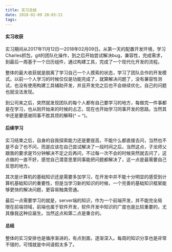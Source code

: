 ```yaml
---
title: 实习总结
date: 2018-02-09 20:03:21
tags:
---
```

#### 实习收获
实习期间从2017年11月12日—2018年02月09日。从第一天的配置开发环境，学习Charles抓包，git的团队化操作，到之后开始尝试解决bug，兼容性，完成需求，到最后一周基于一个日历组件，通过构建工具，完成了一个现代化开发的流程。

整体的最大收获就是脱离了学习自己一个人摸索的状态，学习了团队合作的开发模式。以前一个人学习的时候仅仅是功能完成了，就算解决问题了，没有兼容性测试，也没有使用构建工具辅助开发，并且开发完之后也不会继续优化，自己的问题也就没法发现。

到公司来之后，突然就发现团队的每个人都有自己要学习的地方，每做完一件事都是在学习，也从刚开始来的时候的忐忑，现在也开始学习同事开发的思路。当然其中还是要感谢同事不胜其烦的解释(^ ~ ^)。

#### 后续学习
实习结束之后，自身的自我探索能力还是要提高，不能什么都直接去问，当然也不是不会了也不问，而是应该在自己尝试解决了一段时间之后，当然这点，子龙师父跟我的要求是15分钟解决不定之后再问，不过每一次不会的时候突然就去问了，这点做的一直不好，感觉自己潜意思里同事能把问题都解决了，这一点是最需要自己反思的地方。

其次是计算机的基础知识还是需要多加学习，在开发中并不能十分明显的感受到计算机基础知识的重要性，但是当学习新的知识的时候，一个完善的基础知识框架能够更快的解决问题，更容易触类旁通。

最后一点需要学习的就是，server端的知识，作为一个前端开发，并不能完全局限在前端领域，前端也属于软件开发，软件开发中知识的广度也是比较重要的，尤其像我这种应届生。当然这点和第二点是重合的。

#### 总结
整体的实习安排也是循序渐进的，有点到面，逐渐深入。每周的知识分享也是非常不错的，可惜就是中间请假太多了。